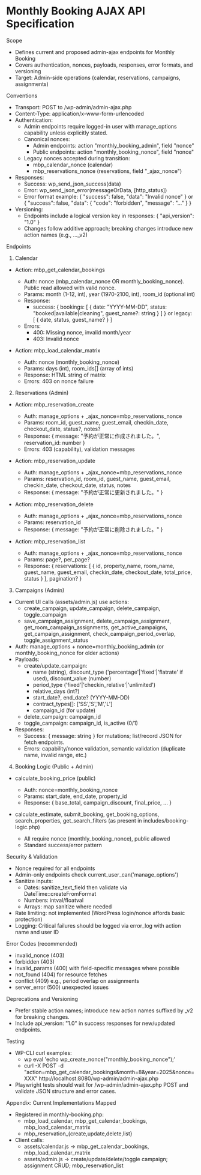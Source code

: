 # Monthly Booking AJAX API Specification

Scope
- Defines current and proposed admin-ajax endpoints for Monthly Booking
- Covers authentication, nonces, payloads, responses, error formats, and versioning
- Target: Admin-side operations (calendar, reservations, campaigns, assignments)

Conventions
- Transport: POST to /wp-admin/admin-ajax.php
- Content-Type: application/x-www-form-urlencoded
- Authentication:
  - Admin endpoints require logged-in user with manage_options capability unless explicitly stated.
  - Canonical nonces:
    - Admin endpoints: action "monthly_booking_admin", field "nonce"
    - Public endpoints: action "monthly_booking_nonce", field "nonce"
  - Legacy nonces accepted during transition:
    - mbp_calendar_nonce (calendar)
    - mbp_reservations_nonce (reservations, field "_ajax_nonce")
- Responses:
  - Success: wp_send_json_success(data)
  - Error: wp_send_json_error(messageOrData, [http_status])
  - Error format example: { "success": false, "data": "Invalid nonce" } or { "success": false, "data": { "code": "forbidden", "message": "..." } }
- Versioning:
  - Endpoints include a logical version key in responses: { "api_version": "1.0" }
  - Changes follow additive approach; breaking changes introduce new action names (e.g., ..._v2)

Endpoints

1) Calendar
- Action: mbp_get_calendar_bookings
  - Auth: nonce (mbp_calendar_nonce OR monthly_booking_nonce). Public read allowed with valid nonce.
  - Params: month (1-12, int), year (1970-2100, int), room_id (optional int)
  - Response: 
    - success: { bookings: [ { date: "YYYY-MM-DD", status: "booked|available|cleaning", guest_name?: string } ] } 
      or legacy: [ { date, status, guest_name? } ]
  - Errors:
    - 400: Missing nonce, invalid month/year
    - 403: Invalid nonce

- Action: mbp_load_calendar_matrix
  - Auth: nonce (monthly_booking_nonce)
  - Params: days (int), room_ids[] (array of ints)
  - Response: HTML string of matrix
  - Errors: 403 on nonce failure

2) Reservations (Admin)
- Action: mbp_reservation_create
  - Auth: manage_options + _ajax_nonce=mbp_reservations_nonce
  - Params: room_id, guest_name, guest_email, checkin_date, checkout_date, status?, notes?
  - Response: { message: "予約が正常に作成されました。", reservation_id: number }
  - Errors: 403 (capability), validation messages

- Action: mbp_reservation_update
  - Auth: manage_options + _ajax_nonce=mbp_reservations_nonce
  - Params: reservation_id, room_id, guest_name, guest_email, checkin_date, checkout_date, status, notes
  - Response: { message: "予約が正常に更新されました。" }

- Action: mbp_reservation_delete
  - Auth: manage_options + _ajax_nonce=mbp_reservations_nonce
  - Params: reservation_id
  - Response: { message: "予約が正常に削除されました。" }

- Action: mbp_reservation_list
  - Auth: manage_options + _ajax_nonce=mbp_reservations_nonce
  - Params: page?, per_page?
  - Response: { reservations: [ { id, property_name, room_name, guest_name, guest_email, checkin_date, checkout_date, total_price, status } ], pagination? }

3) Campaigns (Admin)
- Current UI calls (assets/admin.js) use actions:
  - create_campaign, update_campaign, delete_campaign, toggle_campaign
  - save_campaign_assignment, delete_campaign_assignment, get_room_campaign_assignments, get_active_campaigns, get_campaign_assignment, check_campaign_period_overlap, toggle_assignment_status
- Auth: manage_options + nonce=monthly_booking_admin (or monthly_booking_nonce for older actions)
- Payloads:
  - create/update_campaign:
    - name (string), discount_type ('percentage'|'fixed'|'flatrate' if used), discount_value (number)
    - period_type ('fixed'|'checkin_relative'|'unlimited')
    - relative_days (int?)
    - start_date?, end_date? (YYYY-MM-DD)
    - contract_types[]: ['SS','S','M','L']
    - campaign_id (for update)
  - delete_campaign: campaign_id
  - toggle_campaign: campaign_id, is_active (0/1)
- Responses:
  - Success: { message: string } for mutations; list/record JSON for fetch endpoints.
  - Errors: capability/nonce validation, semantic validation (duplicate name, invalid range, etc.)

4) Booking Logic (Public + Admin)
- calculate_booking_price (public)
  - Auth: nonce=monthly_booking_nonce
  - Params: start_date, end_date, property_id
  - Response: { base_total, campaign_discount, final_price, ... }

- calculate_estimate, submit_booking, get_booking_options, search_properties, get_search_filters (as present in includes/booking-logic.php)
  - All require nonce (monthly_booking_nonce), public allowed
  - Standard success/error pattern

Security & Validation
- Nonce required for all endpoints
- Admin-only endpoints check current_user_can('manage_options')
- Sanitize inputs:
  - Dates: sanitize_text_field then validate via DateTime::createFromFormat
  - Numbers: intval/floatval
  - Arrays: map sanitize where needed
- Rate limiting: not implemented (WordPress login/nonce affords basic protection)
- Logging: Critical failures should be logged via error_log with action name and user ID

Error Codes (recommended)
- invalid_nonce (403)
- forbidden (403)
- invalid_params (400) with field-specific messages where possible
- not_found (404) for resource fetches
- conflict (409) e.g., period overlap on assignments
- server_error (500) unexpected issues

Deprecations and Versioning
- Prefer stable action names; introduce new action names suffixed by _v2 for breaking changes.
- Include api_version: "1.0" in success responses for new/updated endpoints.

Testing
- WP-CLI curl examples:
  - wp eval 'echo wp_create_nonce("monthly_booking_nonce");'
  - curl -X POST -d "action=mbp_get_calendar_bookings&month=8&year=2025&nonce=XXX" http://localhost:8080/wp-admin/admin-ajax.php
- Playwright tests should wait for /wp-admin/admin-ajax.php POST and validate JSON structure and error cases.

Appendix: Current Implementations Mapped
- Registered in monthly-booking.php:
  - mbp_load_calendar, mbp_get_calendar_bookings, mbp_load_calendar_matrix
  - mbp_reservation_{create,update,delete,list}
- Client calls:
  - assets/calendar.js → mbp_get_calendar_bookings, mbp_load_calendar_matrix
  - assets/admin.js → create/update/delete/toggle campaign; assignment CRUD; mbp_reservation_list
